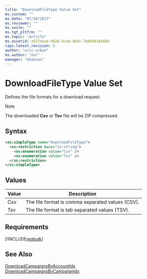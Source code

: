 ```yaml
---
title: "DownloadFileType Value Set"
ms.custom: ""
ms.date: "07/10/2017"
ms.reviewer: ""
ms.suite: ""
ms.tgt_pltfrm: ""
ms.topic: "article"
ms.assetid: a527ebae-9828-4cab-9b4c-7b894818b888
caps.latest.revision: 5
author: "eric-urban"
ms.author: "eur"
manager: "ehansen"
---
```

# DownloadFileType Value Set
Defines the file formats for a download request.

> [!NOTE]
> The downloaded **Csv** or **Tsv** file will be ZIP compressed.

## Syntax

```xml
<xs:simpleType name="DownloadFileType">
  <xs:restriction base="xs:string">
    <xs:enumeration value="Csv" />
    <xs:enumeration value="Tsv" />
  </xs:restriction>
</xs:simpleType>
```

## Values

|Value|Description|
|---------|---------------|
|Csv|The file format is comma separated values (CSV).|
|Tsv|The file format is tab separated values (TSV).|

## Requirements
[!INCLUDE[reqbulk](../bulk-api/includes/reqbulk.md)]
## See Also
[DownloadCampaignsByAccountIds](../bulk-api/downloadcampaignsbyaccountids-service-operation.md)  
[DownloadCampaignsByCampaignIds](../bulk-api/downloadcampaignsbycampaignids-service-operation.md)  

